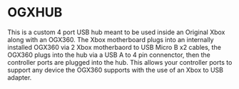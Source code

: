 # OGXHUB

This is a custom 4 port USB hub meant to be used inside an Original Xbox along with an OGX360. The Xbox motherboard plugs into an internally installed OGX360 via 2 Xbox motherbaord to USB Micro B x2 cables, the OGX360 plugs into the hub via a USB A to 4 pin connenctor, then the controller ports are plugged into the hub. This allows your controller ports to support any device the OGX360 supports with the use of an Xbox to USB adapter.
